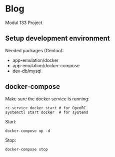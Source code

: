# Blog

Modul 133 Project

## Setup development environment

Needed packages (Gentoo):

* app-emulation/docker
* app-emulation/docker-compose
* dev-db/mysql

## docker-compose

Make sure the docker service is running:

	rc-service docker start # for OpenRC
	systemctl start docker  # for systemd

Start:

	docker-compose up -d

Stop:

	docker-compose stop

